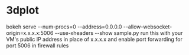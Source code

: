 # 3dplot
bokeh serve --num-procs=0 --address=0.0.0.0 --allow-websocket-origin=x.x.x.x:5006  --use-xheaders --show sample.py
run this with your VM's public IP address in place of x.x.x.x and enable port forwarding for port 5006 in firewall rules
